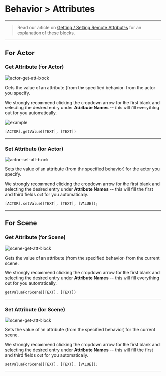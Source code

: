 # Behavior > Attributes

***

> Read our article on [Getting / Setting Remote Attributes](http://www.stencyl.com/help/view/set-get-attributes-remotely/) for an explanation of these blocks.

***

## For Actor

### <a name="get-attribute"></a> Get Attribute (for Actor)

![actor-get-att-block](http://static.stencyl.com/pedia2/block-images/7%20-%20Behavior/1%20-%20Attributes/get-attribute.png)

Gets the value of an attribute (from the specified behavior) from the actor you specify.

We strongly recommend clicking the dropdown arrow for the first blank and selecting the desired entry under **Attribute Names** -- this will fill everything out for you automatically.

![example](http://static.stencyl.com/pedia2/ch7/getset/image01.png)

```
[ACTOR].getValue([TEXT], [TEXT])
```

***

### <a name="set-attribute"></a> Set Attribute (for Actor)

![actor-set-att-block](http://static.stencyl.com/pedia2/block-images/7%20-%20Behavior/1%20-%20Attributes/set-attribute.png)

Sets the value of an attribute (from the specified behavior) for the actor you specify.

We strongly recommend clicking the dropdown arrow for the first blank and selecting the desired entry under **Attribute Names** -- this will fill the first and third fields out for you automatically.

```
[ACTOR].setValue([TEXT], [TEXT], [VALUE]);
```

***

## For Scene

### <a name="scene-get-attribute"></a> Get Attribute (for Scene)

![scene-get-att-block](http://static.stencyl.com/pedia2/block-images/7%20-%20Behavior/1%20-%20Attributes/scene-get-attribute.png)

Gets the value of an attribute (from the specified behavior) from the current scene.

We strongly recommend clicking the dropdown arrow for the first blank and selecting the desired entry under **Attribute Names** -- this will fill everything out for you automatically.

```
getValueForScene([TEXT], [TEXT])
```

***

### <a name="scene-set-attribute"></a> Set Attribute (for Scene)

![scene-get-att-block](http://static.stencyl.com/pedia2/block-images/7%20-%20Behavior/1%20-%20Attributes/scene-get-attribute.png)

Sets the value of an attribute (from the specified behavior) for the current scene.

We strongly recommend clicking the dropdown arrow for the first blank and selecting the desired entry under **Attribute Names** -- this will fill the first and third fields out for you automatically.

```
setValueForScene([TEXT], [TEXT], [VALUE]);
```

***

